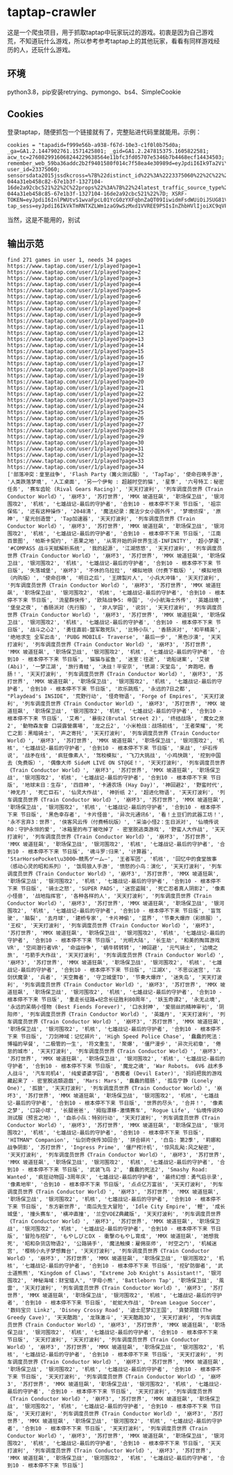 # taptap-crawler

这是一个爬虫项目，用于抓取taptap中玩家玩过的游戏。初衷是因为自己游戏荒，不知道玩什么游戏，所以参考参考taptap上的其他玩家，看看有同样游戏经历的人，还玩什么游戏。

## 环境

python3.8，pip安装retrying、pymongo、bs4、SimpleCookie



## Cookies

登录taptap，随便抓包一个链接就有了，完整贴进代码里就能用。示例：

```
cookies = "tapadid=f999e56b-a938-f67d-10e3-c1f0l0b75d0a; _ga=GA1.2.1447902761.1571425801; _gid=GA1.2.247815375.1605822581; acw_tc=2760829916068244229638564e11bfc3fd05707e5346b7b4468ecf14434503; remember_web_59ba36addc2b2f9401580f014c7f58ea4e30989d=eyJpdiI6Ik9Ta2ViYkZQS2RHdHlPZkVpVFUrSUE9PSIsInZhbHVlIjoiQWZJSStFbEoDRW13M2VsSElrMmxvcWNMMGs3aWdnWjRwTkphXC9aRVVZUVl1NzU2RWtjMWtWK1NWNU53RGpGbHp2d2gwaDQ4S3Rsc0MxWExIb1JzREc0Vk1ibXBjTEt3UENsSjNWTFRPTWdFPSIsIm1hYyI6ImUxMzk3NGM4YmJiMWJmYjczODVlY2U0ODViOWM3ODQ5YzJhZWExZjYzMWY0ODZhODcxYmFlMThhOGM5YzM3NzAifQ%3D%3D; user_id=23375060; sensorsdata2015jssdkcross=%7B%22distinct_id%22%3A%2223375060%22%2C%22%24device_id%22%3A%2216de2a92cbb4f3-044a31eb458c82-67e1b3f-1327104-16de2a92cbc521%22%2C%22props%22%3A%7B%22%24latest_traffic_source_type%22%3A%22%E7%9B%B4%E6%8E%A5%E6%B5%81%E9%87%8F%22%2C%22%24latest_referrer%22%3A%22%22%2C%22%24latest_referrer_host%22%3A%22%22%2C%22%24latest_search_keyword%22%3A%22%E6%9C%AA%E5%8F%96%E5%88%B0%E5%80%BC_%E7%9B%B4%E6%8E%A5%E6%89%93%E5%BC%80%22%7D%2C%22first_id%22%3A%2216de2a92cbb4f3-044a31eb458c85-67e1b3f-1327104-16de2a92cbc521%22%7D; XSRF-TOKEN=eyJpdiI6InlPWUtvS1wvaFpcL01YcG0zYXFqbnZaQT09IiwidmFsdWUiOiJSUG81VVRSN3pvcis5XC93ZWRmd2Q3bXV1NFN0bzA4OHlSTXRNdERJOjpDcEpUNWsyWEpKR1R5Y1B6UEtkaWZhbTRBdkNOY1dTUEtlZnU5Z0FHanFwWFE9PSIsIm1hYyI6IjAxMjJlN2FhOTIzMzJlYzY3NjdjMjY3YTVkYzJhYmM4MDdhYzAxYzM5ZTg1NjdlMmI0N2E2YjEyMjY2MGI1YjEifQ%3D%3D; tap_sess=eyJpdiI6IkVkTmRNTXZLWm1zaG9wSzMxd1VVREE9PSIsInZhbHVlIjoiXC9qVFBlak5IVVhkNDk3ek9HV1NRY1llZno5SXJsQjY1QU4rTWRoNjdjK1JGeEgzWlNhbVVBSlpCWTdreWNNM2luaEd4Z0x4QXQxMXJxXC9BT3UxeldTQT09IiwibWFjIjoiZmFkMmQxMzdiY2M5MTA4NGE0MDFkNjAyNjA1YzcxZWM0NjIxN2U0YzkzMDg5NTgzNjFlNjZiZWNiNGI2YjA0Yii9"
```

当然，这是不能用的，别试



## 输出示范

	find 271 games in user 1, needs 34 pages
	https://www.taptap.com/user/1/played?page=1
	https://www.taptap.com/user/1/played?page=2
	https://www.taptap.com/user/1/played?page=3
	https://www.taptap.com/user/1/played?page=4
	https://www.taptap.com/user/1/played?page=5
	https://www.taptap.com/user/1/played?page=6
	https://www.taptap.com/user/1/played?page=7
	https://www.taptap.com/user/1/played?page=8
	https://www.taptap.com/user/1/played?page=9
	https://www.taptap.com/user/1/played?page=10
	https://www.taptap.com/user/1/played?page=11
	https://www.taptap.com/user/1/played?page=12
	https://www.taptap.com/user/1/played?page=13
	https://www.taptap.com/user/1/played?page=14
	https://www.taptap.com/user/1/played?page=15
	https://www.taptap.com/user/1/played?page=16
	https://www.taptap.com/user/1/played?page=17
	https://www.taptap.com/user/1/played?page=18
	https://www.taptap.com/user/1/played?page=19
	https://www.taptap.com/user/1/played?page=20
	https://www.taptap.com/user/1/played?page=21
	https://www.taptap.com/user/1/played?page=22
	https://www.taptap.com/user/1/played?page=23
	https://www.taptap.com/user/1/played?page=24
	https://www.taptap.com/user/1/played?page=25
	https://www.taptap.com/user/1/played?page=26
	https://www.taptap.com/user/1/played?page=27
	https://www.taptap.com/user/1/played?page=28
	https://www.taptap.com/user/1/played?page=29
	https://www.taptap.com/user/1/played?page=30
	https://www.taptap.com/user/1/played?page=31
	https://www.taptap.com/user/1/played?page=32
	https://www.taptap.com/user/1/played?page=33
	https://www.taptap.com/user/1/played?page=34
	['部落冲突：皇室战争', 'Flash Party（篝火测试服）', 'TapTap', '使命召唤手游', '人类跌落梦境', '人工桌面', '另一个伊甸 : 超越时空的猫', '星季', '六号特工：秘密任务', '赛车齿轮 (Rival Gears Racing)', '天天打波利', '列车调度员世界《Train Conductor World》', '崩坏3', '苏打世界', 'MMX 坡道狂飙', '职场保卫战', '银河围攻2', '机核', '七雄战记-最后的守护者', '合到10 - 根本停不下来 节日版', '祖宗保佑', '还有这种操作', '2048清', '魔法纪录：魔法少女小圆外传', '梦境侦探', '原神', '星光创造营', 'Tap加速器', '天天打波利', '列车调度员世界《Train Conductor World》', '崩坏3', '苏打世界', 'MMX 坡道狂飙', '职场保卫战', '银河围攻2', '机核', '七雄战记-最后的守护者', '合到10 - 根本停不下来 节日版', '江南百景图', '帕斯卡契约', '恶果之地', '从零开始的异世界生活-INFINITY', '超小梦魇', '#COMPASS 战斗天赋解析系统', '我的起源', '江湖悠悠', '天天打波利', '列车调度员世界《Train Conductor World》', '崩坏3', '苏打世界', 'MMX 坡道狂飙', '职场保卫战', '银河围攻2', '机核', '七雄战记-最后的守护者', '合到10 - 根本停不下来 节日版', '失落城堡', '崩坏3', '不休的乌拉拉', '模拟地铁（付费下载版）', '模拟地铁（内购版）', '使命召唤', '明日之后', '王牌製片人', '小兵大冲锋', '天天打波利', '列车调度员世界《Train Conductor World》', '崩坏3', '苏打世界', 'MMX 坡道狂飙', '职场保卫战', '银河围攻2', '机核', '七雄战记-最后的守护者', '合到10 - 根本停不下来 节日版', '流星群侠传', '欧陆战争5: 帝国', '小小航海士外传', '英雄战境', '堡垒之夜', '香肠派对（先行服）', '非人学园', '说剑', '天天打波利', '列车调度员世界《Train Conductor World》', '崩坏3', '苏打世界', 'MMX 坡道狂飙', '职场保卫战', '银河围攻2', '机核', '七雄战记-最后的守护者', '合到10 - 根本停不下来 节日版', '战斗之心2', '勇往直前-盟军敢死队', '比特小队', '香肠派对', '和平精英', '绝地求生 全军出击', 'PUBG MOBILE- Traverse', '最后一步', '黑色沙漠', '天天打波利', '列车调度员世界《Train Conductor World》', '崩坏3', '苏打世界', 'MMX 坡道狂飙', '职场保卫战', '银河围攻2', '机核', '七雄战记-最后的守护者', '合到10 - 根本停不下来 节日版', '猫猫与鲨鱼', '迷室：往逝', '诡船谜案', '艾彼(Abi)', '一梦江湖', '旅行青蛙', '决战！平安京', '锈湖：天堂岛', '奔跑吧，香肠！', '天天打波利', '列车调度员世界《Train Conductor World》', '崩坏3', '苏打世界', 'MMX 坡道狂飙', '职场保卫战', '银河围攻2', '机核', '七雄战记-最后的守护者', '合到10 - 根本停不下来 节日版', '欢乐跳瓶', '永远的7日之都', "Playdead's INSIDE", '荒野行动', '怪奇物语', 'Forge of Empires', '天天打波利', '列车调度员世界《Train Conductor World》', '崩坏3', '苏打世界', 'MMX 坡道狂飙', '职场保卫战', '银河围攻2', '机核', '七雄战记-最后的守护者', '合到10 - 根本停不下来 节日版', '艾希', '暴街2(Brutal Street 2)', '终结战场', '魔女之泉2', '動物森友會 口袋露營廣場', '龙之丘2', '小米枪战：战场前线', '王者荣耀', '死亡之影：黑暗骑士', '声之寄托', '天天打波利', '列车调度员世界《Train Conductor World》', '崩坏3', '苏打世界', 'MMX 坡道狂飙', '职场保卫战', '银河围攻2', '机核', '七雄战记-最后的守护者', '合到10 - 根本停不下来 节日版', '来战', '炉石传说', '战矛在线', '疯狂像素人', '驾校模拟', '飞刀大挑战', '小鸡快跳', '挖到中国去（免费版）', '偶像大师 SideM LIVE ON ST@GE！', '天天打波利', '列车调度员世界《Train Conductor World》', '崩坏3', '苏打世界', 'MMX 坡道狂飙', '职场保卫战', '银河围攻2', '机核', '七雄战记-最后的守护者', '合到10 - 根本停不下来 节日版', '地球末日：生存', '四目神', '卡通农场 (Hay Day)', '神回避2', '野蛮时代', '神无月', '死亡巨石', '仙灵大作战', '神折纸 2', '超进化物语', '天天打波利', '列车调度员世界《Train Conductor World》', '崩坏3', '苏打世界', 'MMX 坡道狂飙', '职场保卫战', '银河围攻2', '机核', '七雄战记-最后的守护者', '合到10 - 根本停不下来 节日版', '黑色幸存者', '卡片怪兽', '异次元通讯6', '看！土豆们的武器工坊！', '永不言弃3：世界', '侠客风云传（付费畅玩版）', '采油小怪2：生日派对', '仙境传说RO：守护永恒的爱', '冰箱里的布丁被吃掉了 - 密室脱逃类游戏', '野蛮人大作战', '天天打波利', '列车调度员世界《Train Conductor World》', '崩坏3', '苏打世界', 'MMX 坡道狂飙', '职场保卫战', '银河围攻2', '机核', '七雄战记-最后的守护者', '合到10 - 根本停不下来 节日版', '魂斗罗:归来', '计算器', 'StarHorsePocket\u3000–競馬ゲーム–', '王者军团', '机核', '回忆中的食堂故事（感动心灵的昭和系列）', '饭局狼人手游', '愤怒的小鸟：演化', '天天打波利', '列车调度员世界《Train Conductor World》', '崩坏3', '苏打世界', 'MMX 坡道狂飙', '职场保卫战', '银河围攻2', '机核', '七雄战记-最后的守护者', '合到10 - 根本停不下来 节日版', '骑士之怒', 'SUPER PADS', '迷宫盗贼', '死亡忍者真人阴影2', '像素小怪兽', '战地指挥官', '各种各样的人', '天天打波利', '列车调度员世界《Train Conductor World》', '崩坏3', '苏打世界', 'MMX 坡道狂飙', '职场保卫战', '银河围攻2', '机核', '七雄战记-最后的守护者', '合到10 - 根本停不下来 节日版', '盲驾驶', '脑裂', '去月球', '建桥专家', '卡片神偷', '蓝界', '节奏大爆炸（彩排服）', '王权', '天天打波利', '列车调度员世界《Train Conductor World》', '崩坏3', '苏打世界', 'MMX 坡道狂飙', '职场保卫战', '银河围攻2', '机核', '七雄战记-最后的守护者', '合到10 - 根本停不下来 节日版', '光明大陆', '长生劫', '和美的掏耳游戏 VR', '空间潜行者VR', '命运纷争', '蜗牛转转转', '神回避', '元气骑士', '边境之旅', '弓箭手大作战', '天天打波利', '列车调度员世界《Train Conductor World》', '崩坏3', '苏打世界', 'MMX 坡道狂飙', '职场保卫战', '银河围攻2', '机核', '七雄战记-最后的守护者', '合到10 - 根本停不下来 节日版', '江湖X', '不思议迷宫', '古剑伏魔录', '兵者', '天空舞者', '守卫城堡TD', '节奏大爆炸', '迷失岛', '天天打波利', '列车调度员世界《Train Conductor World》', '崩坏3', '苏打世界', 'MMX 坡道狂飙', '职场保卫战', '银河围攻2', '机核', '七雄战记-最后的守护者', '合到10 - 根本停不下来 节日版', '重走长征路★纪念长征胜利80周年', '妖玉奇谭2', '永无止境', '永远的呆萌小怪物 (Best Fiends Forever)', '口水封神', '爱丽丝的精神审判', '阴阳师', '列车调度员世界《Train Conductor World》', '英雄丹', '天天打波利', '列车调度员世界《Train Conductor World》', '崩坏3', '苏打世界', 'MMX 坡道狂飙', '职场保卫战', '银河围攻2', '机核', '七雄战记-最后的守护者', '合到10 - 根本停不下来 节日版', '刀剑神域：记忆碎片', 'High Speed Police Chase', '蠢蠢的死法：博福的早餐', '二极管的一生', '符文重生', '聚爆', '僵尸漫步', '异次元初章', '倦怠的城市', '天天打波利', '列车调度员世界《Train Conductor World》', '崩坏3', '苏打世界', 'MMX 坡道狂飙', '职场保卫战', '银河围攻2', '机核', '七雄战记-最后的守护者', '合到10 - 根本停不下来 节日版', '魔龙之魂', 'War Robots。 6V6 战术多人战斗', '汽车司机4', '纯爱婆婆学园', '吞魔者 (Devil Eater)', '妈妈把我的游戏藏起来了 - 密室脫逃類遊戲', 'Mars: Mars', '蠢蠢的腊肠', '孤岛宁静 (Lonely One)', '孤狼', '天天打波利', '列车调度员世界《Train Conductor World》', '崩坏3', '苏打世界', 'MMX 坡道狂飙', '职场保卫战', '银河围攻2', '机核', '七雄战记-最后的守护者', '合到10 - 根本停不下来 节日版', '世界的尽头', '合并！', '像素之梦', '口袋小球', '长腿爸爸', '拇指漂移-激情赛车', 'Rogue Life', '仙境传说RO测试服（预言之地）', '自杀小队：特别行动', '天天打波利', '列车调度员世界《Train Conductor World》', '崩坏3', '苏打世界', 'MMX 坡道狂飙', '职场保卫战', '银河围攻2', '机核', '七雄战记-最后的守护者', '合到10 - 根本停不下来 节日版', 'HITMAN™ Companion', '仙剑奇侠传3D回合', '拼合碎片', '白岛: 第2季', '莉娜和战争阴影', '苏打世界', 'Ingress Prime', '僵尸榨汁机', '惊风乱飐:风之秘密', '天天打波利', '列车调度员世界《Train Conductor World》', '崩坏3', '苏打世界', 'MMX 坡道狂飙', '职场保卫战', '银河围攻2', '机核', '七雄战记-最后的守护者', '合到10 - 根本停不下来 节日版', '武装飞鸟 2', '蠢蠢的死法2', 'Smashy Road: Wanted', '疯狂动物园-3周年庆', '七雄战记-最后的守护者', '最终幻想：勇气启示录', '像素地牢', '合到10 - 根本停不下来 节日版', '点点亿万富翁', '天天打波利', '列车调度员世界《Train Conductor World》', '崩坏3', '苏打世界', 'MMX 坡道狂飙', '职场保卫战', '银河围攻2', '机核', '七雄战记-最后的守护者', '合到10 - 根本停不下来 节日版', '东方新世界', '南瓜先生大冒险', 'Idle City Empire', '鲤', '成长城堡', '撞头赛车', '横冲直撞', '兰空VOEZ典藏版', '天天打波利', '列车调度员世界《Train Conductor World》', '崩坏3', '苏打世界', 'MMX 坡道狂飙', '职场保卫战', '银河围攻2', '机核', '七雄战记-最后的守护者', '合到10 - 根本停不下来 节日版', '冒险与挖矿', 'もやしびとDX - 衝撃のもやし育成', 'MMX 坡道狂飙', '她想我死', '昭和杂货店物语2', '公路骑手', '魔法触摸：雇佣巫师', '时空之门', '机械迷宫', '樱桃小丸子梦想舞台', '天天打波利', '列车调度员世界《Train Conductor World》', '崩坏3', '苏打世界', 'MMX 坡道狂飙', '职场保卫战', '银河围攻2', '机核', '七雄战记-最后的守护者', '合到10 - 根本停不下来 节日版', '挖矿防御者', '武士道熊熊', 'Kingdom of Claws', "Extreme Job Knight's Assistant!", '银河围攻2', '神秘海域：财宝猎人', '字母小熊', 'Battleborn Tap', '职场保卫战', '風雲', '天天打波利', '列车调度员世界《Train Conductor World》', '崩坏3', '苏打世界', 'MMX 坡道狂飙', '职场保卫战', '银河围攻2', '机核', '七雄战记-最后的守护者', '合到10 - 根本停不下来 节日版', '蛇蛇大作战', 'Dream League Soccer', '数码宝贝 Linkz', 'Disney Crossy Road', '迪士尼梦幻王国', '貪婪洞窟(The Greedy Cave)', '天天酷跑', '龙珠激斗', '天天酷跑3D', '天天打波利', '列车调度员世界《Train Conductor World》', '崩坏3', '苏打世界', 'MMX 坡道狂飙', '职场保卫战', '银河围攻2', '机核', '七雄战记-最后的守护者', '合到10 - 根本停不下来 节日版', '天天打波利', '天天打波利', '列车调度员世界《Train Conductor World》', '崩坏3', '苏打世界', 'MMX 坡道狂飙', '职场保卫战', '银河围攻2', '机核', '七雄战记-最后的守护者', '合到10 - 根本停不下来 节日版', '天天打波利', '列车调度员世界《Train Conductor World》', '崩坏3', '苏打世界', 'MMX 坡道狂飙', '职场保卫战', '银河围攻2', '机核', '七雄战记-最后的守护者', '合到10 - 根本停不下来 节日版', '天天打波利', '列车调度员世界《Train Conductor World》', '崩坏3', '苏打世界', 'MMX 坡道狂飙', '职场保卫战', '银河围攻2', '机核', '七雄战记-最后的守护者', '合到10 - 根本停不下来 节日版', '天天打波利', '列车调度员世界《Train Conductor World》', '崩坏3', '苏打世界', 'MMX 坡道狂飙', '职场保卫战', '银河围攻2', '机核', '七雄战记-最后的守护者', '合到10 - 根本停不下来 节日版', '天天打波利', '列车调度员世界《Train Conductor World》', '崩坏3', '苏打世界', 'MMX 坡道狂飙', '职场保卫战', '银河围攻2', '机核', '七雄战记-最后的守护者', '合到10 - 根本停不下来 节日版', '天天打波利', '列车调度员世界《Train Conductor World》', '崩坏3', '苏打世界', 'MMX 坡道狂飙', '职场保卫战', '银河围攻2', '机核', '七雄战记-最后的守护者', '合到10 - 根本停不下来 节日版', '天天打波利', '列车调度员世界《Train Conductor World》', '崩坏3', '苏打世界', 'MMX 坡道狂飙', '职场保卫战', '银河围攻2', '机核', '七雄战记-最后的守护者', '合到10 - 根本停不下来 节日版']
